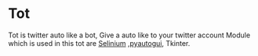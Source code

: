 # Tot
Tot is twitter auto like a bot, Give a auto like to your twitter account 
Module which is used in this tot are [Selinium](https://github.com/SeleniumHQ/selenium) ,[pyautogui](https://github.com/asweigart/pyautogui), Tkinter.
